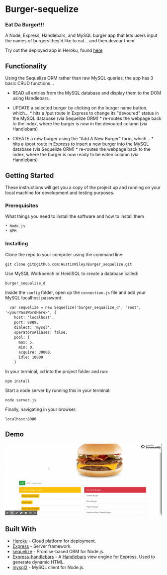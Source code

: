 
# Burger-sequelize
### Eat Da Burger!!!
A Node, Express, Handlebars, and MySQL burger app that lets users input the names of burgers they'd like to eat... and then devour them!

Try out the deployed app in Heroku, found [here](https://infinite-beyond-30054.herokuapp.com/)

## Functionality
Using the Sequelize ORM rather than raw MySQL queries, the app has 3 basic CRUD functions...

* READ all entries from the MySQL database and display them to the DOM using Handlebars.

* UPDATE a selected burger by clicking on the burger name button, which... * hits a /put route in Express to change its "devoured" status in the MySQL database (via Sequelize ORM) * re-routes the webpage back to the index, where the burger is now in the devoured column (via Handlebars)

* CREATE a new burger using the "Add A New Burger" form, which... * hits a /post route in Express to insert a new burger into the MySQL database (via Sequelize ORM) * re-routes the webpage back to the index, where the burger is now ready to be eaten column (via Handlebars)

## Getting Started

These instructions will get you a copy of the project up and running on your local machine for development and testing purposes.

### Prerequisites

What things you need to install the software and how to install them

```
* Node.js
* NPM
```

### Installing

Clone the repo to your computer using the command line:

```
git clone git@github.com:AustinWiley/Burger_sequelize.git
```

Use MySQL Workbench or HeidiSQL to create a database called:

```
burger_sequalize_d
```

Inside the `config` folder, open up the `connection.js` file and add your MySQL localhost password:

```
  var sequelize = new Sequelize('burger_sequalize_d', 'root', '<yourPassWordHere>', {
    host: 'localhost',
    port: 8889,
    dialect: 'mysql',
    operatorsAliases: false,
    pool: {
      max: 5,
      min: 0,
      acquire: 30000,
      idle: 10000
    }
```

In your terminal, cd into the project folder and run:

```
npm install
```

Start a node server by running this in your terminal:

```
node server.js
```

Finally, navigating in your browser:

```
localhost:8080
```


## Demo
![eat da burger](https://github.com/AustinWiley/Burger_sequelize/blob/master/public/assets/img/demo-gif.gif)


## Built With

* [Heroku](https://heroku.com) - Cloud platform for deployment.
* [Express](https://www.npmjs.com/package/express) - Server framework.
* [sequelize](http://docs.sequelizejs.com/) -  Promise-based ORM for Node.js.
* [Express-handlebars](https://www.npmjs.com/package/express-handlebars) - A [Handlebars](https://www.npmjs.com/package/handlebars) view engine for Express. Used to generate dynamic HTML.
* [mysql2](https://www.npmjs.com/package/mysql2) - MySQL client for Node.js.
